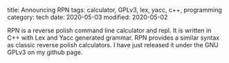 title: Announcing RPN
tags: calculator, GPLv3, lex, yacc, c++, programming
category: tech
date: 2020-05-03
modified: 2020-05-02

RPN is a reverse polish command line calculator and repl.   It is written in C++ with Lex and Yacc generated grammar.   RPN provides a similar syntax as classic reverse polish calculators.   I have just released it under the GNU GPLv3 on my github page.
